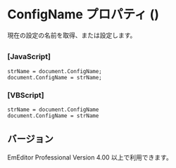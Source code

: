 # ConfigName プロパティ ()

現在の設定の名前を取得、または設定します。

## 

### \[JavaScript\]

```
strName = document.ConfigName;
document.ConfigName = strName;
```

### \[VBScript\]

```
strName = document.ConfigName
document.ConfigName = strName
```

## バージョン

EmEditor Professional Version 4.00 以上で利用できます。
